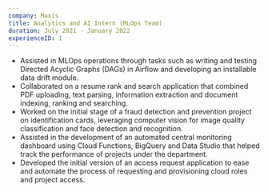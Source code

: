 ```yaml
---
company: Maxis
title: Analytics and AI Intern (MLOps Team)
duration: July 2021 - January 2022
experienceID: 1
---
```


- Assisted in MLOps operations through tasks such as writing and testing Directed Acyclic Graphs (DAGs) in Airflow and developing an installable data drift module.
- Collaborated on a resume rank and search application that combined PDF uploading, text parsing, information extraction and document indexing, ranking and searching.
- Worked on the initial stage of a fraud detection and prevention project on identification cards, leveraging computer vision for image quality classification and face detection and recognition.
- Assisted in the development of an automated central monitoring dashboard using Cloud Functions, BigQuery and Data Studio that helped track the performance of projects under the department.
- Developed the initial version of an access request application to ease and automate the process of requesting and provisioning cloud roles and project access.
